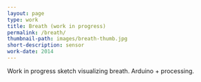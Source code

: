```yaml
---
layout: page
type: work
title: Breath (work in progress)
permalink: /breath/
thumbnail-path: images/breath-thumb.jpg
short-description: sensor
work-date: 2014
---
```

Work in progress sketch visualizing breath. Arduino + processing.
